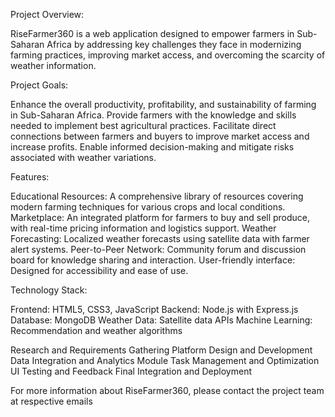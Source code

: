 Project Overview:

RiseFarmer360 is a web application designed to empower farmers in Sub-Saharan Africa by addressing key challenges they face in modernizing farming practices, improving market access, and overcoming the scarcity of weather information.


Project Goals:

Enhance the overall productivity, profitability, and sustainability of farming in Sub-Saharan Africa.
Provide farmers with the knowledge and skills needed to implement best agricultural practices.
Facilitate direct connections between farmers and buyers to improve market access and increase profits.
Enable informed decision-making and mitigate risks associated with weather variations.


Features:

Educational Resources: A comprehensive library of resources covering modern farming techniques for various crops and local conditions.
Marketplace: An integrated platform for farmers to buy and sell produce, with real-time pricing information and logistics support.
Weather Forecasting: Localized weather forecasts using satellite data with farmer alert systems.
Peer-to-Peer Network: Community forum and discussion board for knowledge sharing and interaction.
User-friendly interface: Designed for accessibility and ease of use.


Technology Stack:

Frontend: HTML5, CSS3, JavaScript
Backend: Node.js with Express.js
Database: MongoDB
Weather Data: Satellite data APIs
Machine Learning: Recommendation and weather algorithms




Research and Requirements Gathering
Platform Design and Development
Data Integration and Analytics Module
Task Management and Optimization
UI Testing and Feedback
Final Integration and Deployment



For more information about RiseFarmer360, please contact the project team at respective emails